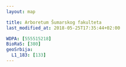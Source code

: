 ```yaml
---
layout: map

title: Arboretum Šumarskog fakulteta
last_modified_at: 2018-05-25T17:35:44+02:00

WDPA: [555515218]
BioRaS: [380]
geoSrbija:
  L1_183: [133]
---
```

